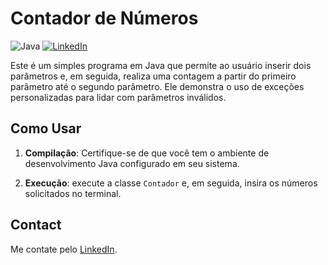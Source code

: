 # Contador de Números

![Java](https://img.shields.io/badge/Java-17%2B-orange) [![LinkedIn](https://img.shields.io/badge/Connect%20on-LinkedIn-blue)](https://www.linkedin.com/in/oihenriquegomes/)

Este é um simples programa em Java que permite ao usuário inserir dois parâmetros e, em seguida, realiza uma contagem a partir do primeiro parâmetro até o segundo parâmetro. Ele demonstra o uso de exceções personalizadas para lidar com parâmetros inválidos.

## Como Usar

1. **Compilação**: Certifique-se de que você tem o ambiente de desenvolvimento Java configurado em seu sistema.

2. **Execução**: execute a classe `Contador` e, em seguida, insira os números solicitados no terminal.

## Contact

Me contate pelo [LinkedIn](https://www.linkedin.com/in/oihenriquegomes/).
